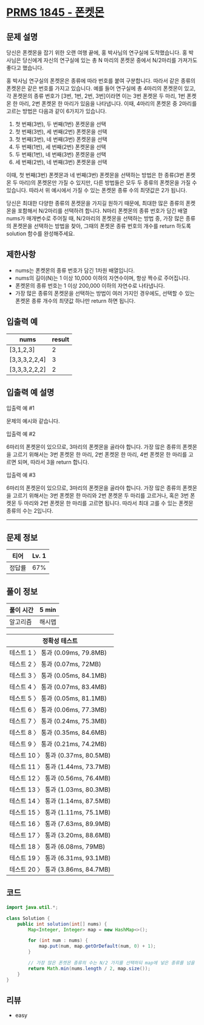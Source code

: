 # [PRMS 1845 - 폰켓몬](https://school.programmers.co.kr/learn/courses/30/lessons/1845)

## 문제 설명

당신은 폰켓몬을 잡기 위한 오랜 여행 끝에, 홍 박사님의 연구실에 도착했습니다. 홍 박사님은 당신에게 자신의 연구실에 있는 총 N 마리의 폰켓몬 중에서 N/2마리를 가져가도 좋다고 했습니다.

홍 박사님 연구실의 폰켓몬은 종류에 따라 번호를 붙여 구분합니다. 따라서 같은 종류의 폰켓몬은 같은 번호를 가지고 있습니다. 예를 들어 연구실에 총 4마리의 폰켓몬이 있고, 각 폰켓몬의 종류 번호가 [3번, 1번, 2번, 3번]이라면 이는 3번 폰켓몬 두 마리, 1번 폰켓몬 한 마리, 2번 폰켓몬 한 마리가 있음을 나타냅니다. 이때, 4마리의 폰켓몬 중 2마리를 고르는 방법은 다음과 같이 6가지가 있습니다.

1. 첫 번째(3번), 두 번째(1번) 폰켓몬을 선택
2. 첫 번째(3번), 세 번째(2번) 폰켓몬을 선택
3. 첫 번째(3번), 네 번째(3번) 폰켓몬을 선택
4. 두 번째(1번), 세 번째(2번) 폰켓몬을 선택
5. 두 번째(1번), 네 번째(3번) 폰켓몬을 선택
6. 세 번째(2번), 네 번째(3번) 폰켓몬을 선택

이때, 첫 번째(3번) 폰켓몬과 네 번째(3번) 폰켓몬을 선택하는 방법은 한 종류(3번 폰켓몬 두 마리)의 폰켓몬만 가질 수 있지만, 다른 방법들은 모두 두 종류의 폰켓몬을 가질 수 있습니다. 따라서 위 예시에서 가질 수 있는 폰켓몬 종류 수의 최댓값은 2가 됩니다.

당신은 최대한 다양한 종류의 폰켓몬을 가지길 원하기 때문에, 최대한 많은 종류의 폰켓몬을 포함해서 N/2마리를 선택하려 합니다. N마리 폰켓몬의 종류 번호가 담긴 배열 nums가 매개변수로 주어질 때, N/2마리의 폰켓몬을 선택하는 방법 중, 가장 많은 종류의 폰켓몬을 선택하는 방법을 찾아, 그때의 폰켓몬 종류 번호의 개수를 return 하도록 solution 함수를 완성해주세요.

## 제한사항

- nums는 폰켓몬의 종류 번호가 담긴 1차원 배열입니다.
- nums의 길이(N)는 1 이상 10,000 이하의 자연수이며, 항상 짝수로 주어집니다.
- 폰켓몬의 종류 번호는 1 이상 200,000 이하의 자연수로 나타냅니다.
- 가장 많은 종류의 폰켓몬을 선택하는 방법이 여러 가지인 경우에도, 선택할 수 있는 폰켓몬 종류 개수의 최댓값 하나만 return 하면 됩니다.

## 입출력 예

| nums          | result |
| ------------- | ------ |
| [3,1,2,3]     | 2      |
| [3,3,3,2,2,4] | 3      |
| [3,3,3,2,2,2] | 2      |

## 입출력 예 설명

입출력 예 #1

문제의 예시와 같습니다.

입출력 예 #2

6마리의 폰켓몬이 있으므로, 3마리의 폰켓몬을 골라야 합니다.
가장 많은 종류의 폰켓몬을 고르기 위해서는 3번 폰켓몬 한 마리, 2번 폰켓몬 한 마리, 4번 폰켓몬 한 마리를 고르면 되며, 따라서 3을 return 합니다.

입출력 예 #3

6마리의 폰켓몬이 있으므로, 3마리의 폰켓몬을 골라야 합니다.
가장 많은 종류의 폰켓몬을 고르기 위해서는 3번 폰켓몬 한 마리와 2번 폰켓몬 두 마리를 고르거나, 혹은 3번 폰켓몬 두 마리와 2번 폰켓몬 한 마리를 고르면 됩니다. 따라서 최대 고를 수 있는 폰켓몬 종류의 수는 2입니다.

---

## 문제 정보

| 티어   | Lv. 1 |
| ------ | ----- |
| 정답률 | 67%   |

## 풀이 정보

| 풀이 시간 | 5 min  |
| --------- | ------ |
| 알고리즘  | 해시맵 |

| 정확성 테스트                      |
| ---------------------------------- |
| 테스트 1 〉 통과 (0.09ms, 79.8MB)  |
| 테스트 2 〉 통과 (0.07ms, 72MB)    |
| 테스트 3 〉 통과 (0.05ms, 84.1MB)  |
| 테스트 4 〉 통과 (0.07ms, 83.4MB)  |
| 테스트 5 〉 통과 (0.05ms, 81.1MB)  |
| 테스트 6 〉 통과 (0.06ms, 77.3MB)  |
| 테스트 7 〉 통과 (0.24ms, 75.3MB)  |
| 테스트 8 〉 통과 (0.35ms, 84.6MB)  |
| 테스트 9 〉 통과 (0.21ms, 74.2MB)  |
| 테스트 10 〉 통과 (0.37ms, 80.5MB) |
| 테스트 11 〉 통과 (1.44ms, 73.7MB) |
| 테스트 12 〉 통과 (0.56ms, 76.4MB) |
| 테스트 13 〉 통과 (1.03ms, 80.3MB) |
| 테스트 14 〉 통과 (1.14ms, 87.5MB) |
| 테스트 15 〉 통과 (1.11ms, 75.1MB) |
| 테스트 16 〉 통과 (7.63ms, 89.9MB) |
| 테스트 17 〉 통과 (3.20ms, 88.6MB) |
| 테스트 18 〉 통과 (6.08ms, 79MB)   |
| 테스트 19 〉 통과 (6.31ms, 93.1MB) |
| 테스트 20 〉 통과 (3.86ms, 84.7MB) |

## 코드

```java
import java.util.*;

class Solution {
    public int solution(int[] nums) {
        Map<Integer, Integer> map = new HashMap<>();

        for (int num : nums) {
            map.put(num, map.getOrDefault(num, 0) + 1);
        }

        // 가장 많은 폰켓몬 종류의 수는 N/2 가지를 선택하되 map에 넣은 종류를 넘을 수 없음
        return Math.min(nums.length / 2, map.size());
    }
}
```

## 리뷰

- easy
